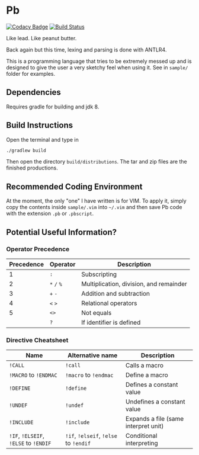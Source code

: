 # Pb
[![Codacy Badge](https://api.codacy.com/project/badge/Grade/46502ab3518042fd84cb97dd873e011e)](https://www.codacy.com/app/plankp/Pb?utm_source=github.com&amp;utm_medium=referral&amp;utm_content=plankp/Pb&amp;utm_campaign=Badge_Grade)
[![Build Status](https://travis-ci.org/plankp/Pb.svg?branch=master)](https://travis-ci.org/plankp/Pb)

Like lead. Like peanut butter. 

Back again but this time, lexing and parsing is done with ANTLR4.

This is a programming language that tries to be extremely messed up and is designed to give the user a very sketchy feel when using it.
See in `sample/` folder for examples.

## Dependencies

Requires gradle for building and jdk 8.

## Build Instructions

Open the terminal and type in

```sh
./gradlew build
```

Then open the directory `build/distributions`.
The tar and zip files are the finished productions.

## Recommended Coding Environment

At the moment, the only "one" I have written is for VIM.
To apply it, simply copy the contents inside `sample/.vim` into `~/.vim` and then save Pb code with the extension `.pb` or `.pbscript`.

## Potential Useful Information?

### Operator Precedence

| Precedence  | Operator  | Description  |
|-------------|-----------|--------------|
|      1      |    `:`    | Subscripting |
|      2      |`*` `/` `%`| Multiplication, division, and remainder |
|      3      |  `+` `-`  | Addition and subtraction |
|      4      |  `<` `>`  | Relational operators |
|      5      |   `<>`    |  Not equals  |
|             |    `?`    |  If identifier is defined |

### Directive Cheatsheet

| Name | Alternative name | Description |
|------|------------------|-------------|
|`!CALL` | `!call`            |Calls a macro|
|`!MACRO` to `!ENDMAC`| `!macro` to `!endmac` |Define a macro|
|`!DEFINE`|`!define`| Defines a constant value |
|`!UNDEF`|`!undef`| Undefines a constant value |
|`!INCLUDE`|`!include`| Expands a file (same interpret unit) |
| `!IF`, `!ELSEIF`, `!ELSE` to `!ENDIF` | `!if`, `!elseif`, `!else` to `!endif` | Conditional interpreting |
